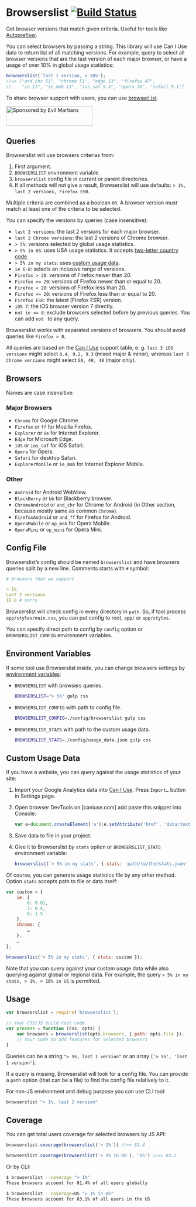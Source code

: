 # Browserslist [![Build Status][ci-img]][ci]

Get browser versions that match given criteria.
Useful for tools like [Autoprefixer].

You can select browsers by passing a string. This library will use
Can I Use data to return list of all matching versions.
For example, query to select all browser versions that are the last version
of each major browser, or have a usage of over 10% in global usage statistics:

```js
browserslist('last 1 version, > 10%');
//=> ["and_chr 51", "chrome 51", "edge 13", "firefox 47",
//    "ie 11", "ie_mob 11", "ios_saf 9.3", "opera 38", "safari 9.1"]
```

To share browser support with users, you can use [browserl.ist](http://browserl.ist/).

<a href="https://evilmartians.com/?utm_source=browserslist">
  <img src="https://evilmartians.com/badges/sponsored-by-evil-martians.svg"
    alt="Sponsored by Evil Martians"
    width="236"
    height="54"
  \>
</a>

[Autoprefixer]: https://github.com/postcss/autoprefixer
[ci-img]:       https://travis-ci.org/ai/browserslist.svg
[ci]:           https://travis-ci.org/ai/browserslist

## Queries

Browserslist will use browsers criterias from:

1. First argument.
2. `BROWSERSLIST` environment variable.
3. `browserslist` config file in current or parent directories.
4. If all methods will not give a result, Browserslist will use defaults:
   `> 1%, last 2 versions, Firefox ESR`.

Multiple criteria are combined as a boolean `OR`. A browser version must match
at least one of the criteria to be selected.

You can specify the versions by queries (case insensitive):

* `last 2 versions`: the last 2 versions for each major browser.
* `last 2 Chrome versions`: the last 2 versions of Chrome browser.
* `> 5%`: versions selected by global usage statistics.
* `> 5% in US`: uses USA usage statistics. It accepts [two-letter country code].
* `> 5% in my stats`: uses [custom usage data].
* `ie 6-8`: selects an inclusive range of versions.
* `Firefox > 20`: versions of Firefox newer than 20.
* `Firefox >= 20`: versions of Firefox newer than or equal to 20.
* `Firefox < 20`: versions of Firefox less than 20.
* `Firefox <= 20`: versions of Firefox less than or equal to 20.
* `Firefox ESR`: the latest [Firefox ESR] version.
* `iOS 7`: the iOS browser version 7 directly.
* `not ie <= 8`: exclude browsers selected before by previous queries.
  You can add `not ` to any query.

Browserslist works with separated versions of browsers.
You should avoid queries like `Firefox > 0`.

All queries are based on the [Can I Use] support table, e. g. `last 3 iOS versions` might select `8.4, 9.2, 9.3` (mixed major & minor), whereas `last 3 Chrome versions` might select `50, 49, 48` (major only).

[two-letter country code]: http://en.wikipedia.org/wiki/ISO_3166-1_alpha-2#Officially_assigned_code_elements
[custom usage data]:       #custom-usage-data
[Can I Use]:               http://caniuse.com/

## Browsers

Names are case insensitive:

### Major Browsers

* `Chrome` for Google Chrome.
* `Firefox` or `ff` for Mozilla Firefox.
* `Explorer` or `ie` for Internet Explorer.
* `Edge` for Microsoft Edge.
* `iOS` or `ios_saf` for iOS Safari.
* `Opera` for Opera.
* `Safari` for desktop Safari.
* `ExplorerMobile` or `ie_mob` for Internet Explorer Mobile.

### Other

* `Android` for Android WebView.
* `BlackBerry` or `bb` for Blackberry browser.
* `ChromeAndroid` or `and_chr` for Chrome for Android
  (in Other section, because mostly same as common `Chrome`).
* `FirefoxAndroid` or `and_ff` for Firefox for Android.
* `OperaMobile` or `op_mob` for Opera Mobile.
* `OperaMini` or `op_mini` for Opera Mini.

## Config File

Browserslist’s config should be named `browserslist` and have browsers queries
split by a new line. Comments starts with `#` symbol:

```yaml
# Browsers that we support

> 1%
Last 2 versions
IE 8 # sorry
```

Browserslist will check config in every directory in `path`.
So, if tool process `app/styles/main.css`, you can put config to root,
`app/` or `app/styles`.

You can specify direct path to config by `config` option
or `BROWSERSLIST_CONFIG` environment variables.

## Environment Variables

If some tool use Browserslist inside, you can change browsers settings
by [environment variables]:

* `BROWSERSLIST` with browsers queries.

   ```sh
  BROWSERSLIST="> 5%" gulp css
   ```

* `BROWSERSLIST_CONFIG` with path to config file.

   ```sh
  BROWSERSLIST_CONFIG=./config/browserslist gulp css
   ```

* `BROWSERSLIST_STATS` with path to the custom usage data.

   ```sh
  BROWSERSLIST_STATS=./config/usage_data.json gulp css
   ```

[environment variables]: https://en.wikipedia.org/wiki/Environment_variable

## Custom Usage Data

If you have a website, you can query against the usage statistics of your site:

1. Import your Google Analytics data into [Can I Use].
   Press `Import…` button in Settings page.
2. Open browser DevTools on [caniuse.com] add paste this snippet into Console:

    ```js
   var e=document.createElement('a');e.setAttribute('href', 'data:text/plain;charset=utf-8,'+encodeURIComponent(JSON.stringify(JSON.parse(localStorage['usage-data-by-id'])[localStorage['config-primary_usage']])));e.setAttribute('download','stats.json');document.body.appendChild(e);e.click();document.body.removeChild(e);
    ```
3. Save data to file in your project.
4. Give it to Browserslist by `stats` option
   or `BROWSERSLIST_STATS` environment variable:

    ```js
   browserslist('> 5% in my stats', { stats: 'path/to/the/stats.json' });
    ```

Of course, you can generate usage statistics file by any other method.
Option `stats` accepts path to file or data itself:

```js
var custom = {
    ie: {
        6: 0.01,
        7: 0.4,
        8: 1.5
    },
    chrome: {
        …
    },
    …
};

browserslist('> 5% in my stats', { stats: custom });
```

Note that you can query against your custom usage data while also querying
against global or regional data. For example, the query
`> 5% in my stats, > 1%, > 10% in US` is permitted.

[Can I Use]: http://caniuse.com/

## Usage

```js
var browserslist = require('browserslist');

// Your CSS/JS build tool code
var process = function (css, opts) {
    var browsers = browserslist(opts.browsers, { path: opts.file });
    // Your code to add features for selected browsers
}
```

Queries can be a string `"> 5%, last 1 version"`
or an array `['> 5%', 'last 1 version']`.

If a query is missing, Browserslist will look for a config file.
You can provide a `path` option (that can be a file) to find the config file
relatively to it.

For non-JS environment and debug purpose you can use CLI tool:

```sh
browserslist "> 1%, last 2 version"
```

## Coverage

You can get total users coverage for selected browsers by JS API:

```js
browserslist.coverage(browserslist('> 1%')) //=> 81.4
```

```js
browserslist.coverage(browserslist('> 1% in US'), 'US') //=> 83.1
```

Or by CLI:

```sh
$ browserslist --coverage "> 1%"
These browsers account for 81.4% of all users globally
```

```sh
$ browserslist --coverage=US "> 1% in US"
These browsers account for 83.1% of all users in the US
```
